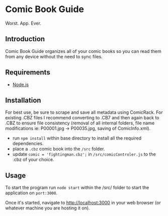 # Comic Book Guide
Worst. App. Ever.

## Introduction

Comic Book Guide organizes all of your comic books so you can read them from any device without the need to sync files.

## Requirements

- [Node.js](https://nodejs.org)

## Installation

For best use, be sure to scrape and save all metadata using ComicRack.  For existing .CBZ files I recommend converting to .CB7 and then again back to .CBZ to ensure file consistency (removal of all internal folders, file name modifications ie: P00001.jpg -> P00035.jpg, saving of ComicInfo.xml).

- run `npm install` within base directory to install all the required dependencies.
- place a `.cbz` comic book into the `/src` folder.
- update `comic = 'fightingman.cbz';` in `/src/comicControler.js` to the .cbz of your choice.

## Usage

To start the program run `node start` within the /src/ folder to start the application on `port:3000`.

Once it's started, navigate to [http://localhost:3000](http://localhost:3000) in your web browser (or whatever machine you are hosting it on).
